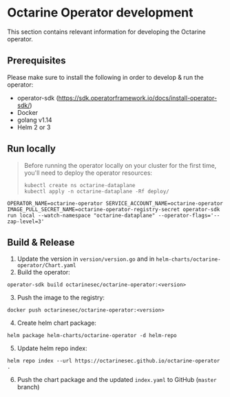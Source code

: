 # Octarine Operator development
This section contains relevant information for developing the Octarine operator.

## Prerequisites
Please make sure to install the following in order to develop & run the operator:
- operator-sdk (https://sdk.operatorframework.io/docs/install-operator-sdk/)
- Docker
- golang v1.14
- Helm 2 or 3

## Run locally
> Before running the operator locally on your cluster for the first time, you'll need to deploy the operator resources:
> ```shell script
> kubectl create ns octarine-dataplane
> kubectl apply -n octarine-dataplane -Rf deploy/
> ```
```shell script
OPERATOR_NAME=octarine-operator SERVICE_ACCOUNT_NAME=octarine-operator IMAGE_PULL_SECRET_NAME=octarine-operator-registry-secret operator-sdk run local --watch-namespace "octarine-dataplane" --operator-flags='--zap-level=3'
```

## Build & Release
1. Update the version in `version/version.go` and in `helm-charts/octarine-operator/Chart.yaml`
2. Build the operator:
```shell script
operator-sdk build octarinesec/octarine-operator:<version>
```
3. Push the image to the registry:
```shell script
docker push octarinesec/octarine-operator:<version>
```
4. Create helm chart package:
```shell script
helm package helm-charts/octarine-operator -d helm-repo
```
5. Update helm repo index:
```shell script
helm repo index --url https://octarinesec.github.io/octarine-operator .
```
6. Push the chart package and the updated `index.yaml` to GitHub (`master` branch)